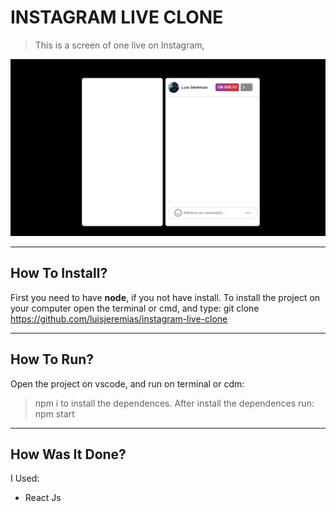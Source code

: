 # INSTAGRAM LIVE CLONE
 > This is a  screen of one live on Instagram, 


![Img](https://github.com/luisjeremias/instagram-live-clone/blob/main/Capture.JPG?raw=true)


___
## How To Install?

 First you need to have **node**, if you not have install.
 To install the project on your computer open the terminal or cmd, and type: git clone https://github.com/luisjeremias/instagram-live-clone


___
## How To Run?

 Open the project on vscode, and run on terminal or cdm:
 > npm i 
 to install the dependences.
 After install the dependences run:
 > npm start


___
## How Was It Done?

  I Used:
  * React Js



  
